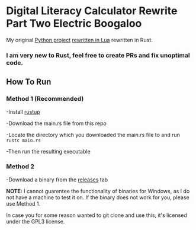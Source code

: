 # Digital Literacy Calculator Rewrite Part Two Electric Boogaloo
My original [Python project](https://github.com/JustASpeedrunner/DigitalLiteracyCalculator) [rewritten in Lua](https://github.com/JustASpeedrunner/DigitalLiteracyCalculatorRewrite) rewritten in Rust.

### I am very new to Rust, feel free to create PRs and fix unoptimal code.


## How To Run
### Method 1 (Recommended)
-Install [rustup](https://rustup.rs/)

-Download the main.rs file from this repo

-Locate the directory which you downloaded the main.rs file to and run `rustc main.rs`

-Then run the resulting executable

### Method 2
-Download a binary from the [releases](https://github.com/JustASpeedrunner/DigitalLiteracyCalculatorRewritePartTwo/releases) tab

**NOTE:** I cannot guarentee the functionality of binaries for Windows, as I do not have a machine to test it on. If the binary does not work for you, please use Method 1.

In case you for some reason wanted to git clone and use this, it's licensed under the GPL3 license.
